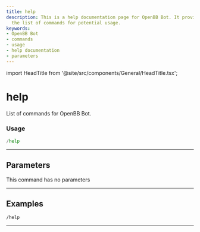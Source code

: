 ```yaml
---
title: help
description: This is a help documentation page for OpenBB Bot. It provides users with
  the list of commands for potential usage.
keywords:
- OpenBB Bot
- commands
- usage
- help documentation
- parameters
---
```


import HeadTitle from '@site/src/components/General/HeadTitle.tsx';

<HeadTitle title="help - Info - Telegram - Reference | OpenBB Bot Docs" />

# help

List of commands for OpenBB Bot.

### Usage

```python wordwrap
/help
```

---

## Parameters

This command has no parameters

---

## Examples

```
/help
```
---
